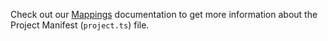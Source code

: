 Check out our [Mappings](../../build/mapping/evm-mappings.md) documentation to get more information about the Project Manifest (`project.ts`) file.
